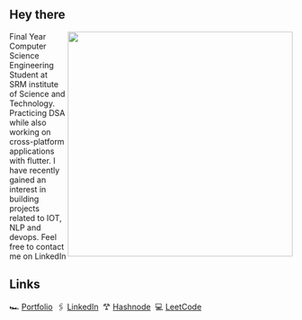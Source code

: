 ## Hey there
<p>
  <img align="right" src="https://c4.wallpaperflare.com/wallpaper/632/34/549/technology-monitor-alpha-coders-binary-wallpaper-preview.jpg" width="400&quot;" data-canonical-src="https://64.media.tumblr.com/a0d581666d26dd9c66bf8ed395cba948/tumblr_my2uisrvYm1r60ay5o1_500.gifv" style="max-width: 80%;">
  Final Year Computer Science Engineering Student at SRM institute of Science and Technology. Practicing DSA while also working on cross-platform applications with flutter. I have recently gained an interest in building projects related to IOT, NLP and devops. Feel free to contact me on LinkedIn  </p>

## Links 
🏎️ [Portfolio](https://shresthkapoor7-5b90e.web.app/) &nbsp;🖇️ [LinkedIn](https://www.linkedin.com/in/shresth-kapoor-7skp/) &nbsp;𐂷 [Hashnode](https://shresthkapoor7.hashnode.dev/) &nbsp;💻 [LeetCode](https://leetcode.com/shresthkapoor7/) &nbsp;



